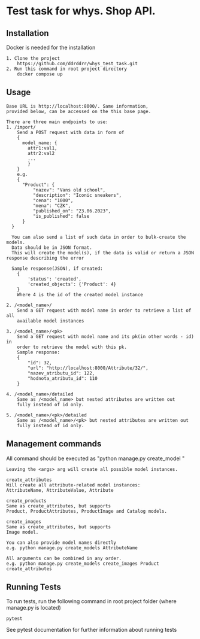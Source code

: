 
# Test task for whys. Shop API.





## Installation

Docker is needed for the installation

```
1. Clone the project 
    https://github.com/ddrddrr/whys_test_task.git
2. Run this command in root project directory
    docker compose up
```
    
## Usage

```
Base URL is http://localhost:8000/. Same information,
provided below, can be accessed on the this base page.

There are three main endpoints to use:
1. /import/
    Send a POST request with data in form of
    {
      model_name: {
        attr1:val1,
        attr2:val2
        ...
        }
    }
    e.g. 
    {
	  "Product": {
		  "nazev": "Vans old school",
		  "description": "Iconic sneakers",
		  "cena": "1000",
		  "mena": "CZK",
		  "published_on": "23.06.2023",
		  "is_published": false
	  }
  }
  
  You can also send a list of such data in order to bulk-create the models.
  Data should be in JSON format.
  This will create the model(s), if the data is valid or return a JSON response describing the error

  Sample response(JSON), if created:
    {
        'status': 'created',
        'created_objects': {'Product': 4}
    }
    Where 4 is the id of the created model instance

2. /<model_name>/
    Send a GET request with model name in order to retrieve a list of all
    available model instances

3. /<model_name>/<pk>
    Send a GET request with model name and its pk(in other words - id) in
    order to retrieve the model with this pk.
    Sample response:
    {
        "id": 32,
        "url": "http://localhost:8000/Attribute/32/",
        "nazev_atributu_id": 122,
        "hodnota_atributu_id": 110
    }

4. /<model_name>/detailed
    Same as /<model_name> but nested attributes are written out
    fully instead of id only.

5. /<model_name>/<pk>/detailed
    Same as /<model_name>/<pk> but nested attributes are written out
    fully instead of id only.
```


## Management commands

All command should be executed as "python manage.py create_model <args>"

```
Leaving the <args> arg will create all possible model instances. 
```



```
create_attributes
Will create all attribute-related model instances:
AttributeName, AttributeValue, Attribute
```


```
create_products
Same as create_attributes, but supports
Product, ProductAttributes, ProductImage and Catalog models.
```

```
create_images
Same as create_attributes, but supports
Image model.
```

```
You can also provide model names directly
e.g. python manage.py create_models AttributeName
```

```
All arguments can be combined in any order.
e.g. python manage.py create_models create_images Product create_attributes
```
## Running Tests

To run tests, run the following command in root 
project folder (where manage.py is located)

```
pytest
```
See pytest documentation for further information about running tests

